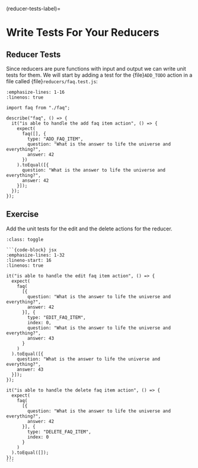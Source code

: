 (reducer-tests-label)=

# Write Tests For Your Reducers

## Reducer Tests

Since reducers are pure functions with input and output we can write unit tests for them.
We will start by adding a test for the {file}`ADD_TODO` action in a file called {file}`reducers/faq.test.js`:

```{code-block} jsx
:emphasize-lines: 1-16
:linenos: true

import faq from "./faq";

describe("faq", () => {
  it("is able to handle the add faq item action", () => {
    expect(
      faq([], {
        type: "ADD_FAQ_ITEM",
        question: "What is the answer to life the universe and everything?",
        answer: 42
      })
    ).toEqual([{
      question: "What is the answer to life the universe and everything?",
      answer: 42
    }]);
  });
});
```

## Exercise

Add the unit tests for the edit and the delete actions for the reducer.

````{admonition} Solution
:class: toggle

```{code-block} jsx
:emphasize-lines: 1-32
:lineno-start: 16
:linenos: true

it("is able to handle the edit faq item action", () => {
  expect(
    faq(
      [{
        question: "What is the answer to life the universe and everything?",
        answer: 42
      }], {
        type: "EDIT_FAQ_ITEM",
        index: 0,
        question: "What is the answer to life the universe and everything?",
        answer: 43
      }
    )
  ).toEqual([{
    question: "What is the answer to life the universe and everything?",
    answer: 43
  }]);
});

it("is able to handle the delete faq item action", () => {
  expect(
    faq(
      [{
        question: "What is the answer to life the universe and everything?",
        answer: 42
      }], {
        type: "DELETE_FAQ_ITEM",
        index: 0
      }
    )
  ).toEqual([]);
});
```
````
